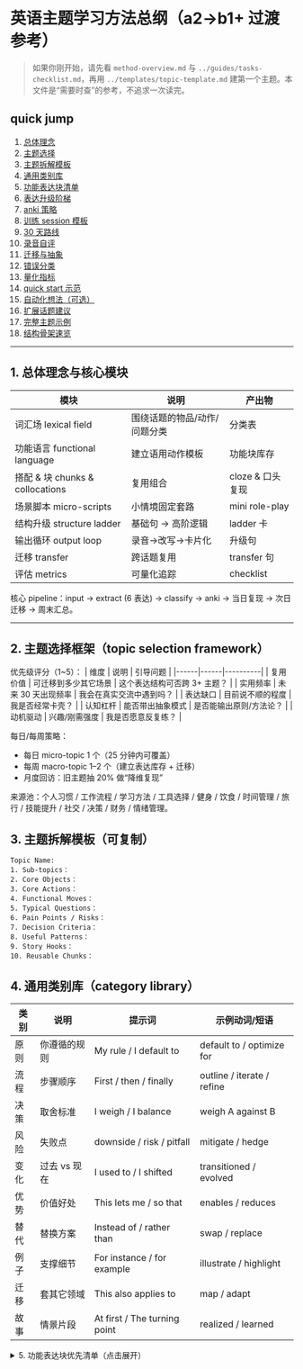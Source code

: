 # 英语主题学习方法总纲（a2→b1+ 过渡参考）

> 如果你刚开始，请先看 `method-overview.md` 与 `../guides/tasks-checklist.md`，再用 `../templates/topic-template.md` 建第一个主题。本文件是“需要时查”的参考，不追求一次读完。

## quick jump
1. [总体理念](#1-总体理念与核心模块)
2. [主题选择](#2-主题选择框架topic-selection-framework)
3. [主题拆解模板](#3-主题拆解模板可复制)
4. [通用类别库](#4-通用类别库category-library)
5. [功能表达块清单](#5-功能表达块优先清单top-50)
6. [表达升级阶梯](#6-表达升级阶梯expression-ladder)
7. [anki 策略](#7-anki-设计策略与卡片类型)
8. [训练 session 模板](#8-2530-分钟训练-session-模板)
9. [30 天路线](#9-30-天晋级路线图a2b1--b1)
10. [录音自评](#10-录音自评清单output-qa)
11. [迁移与抽象](#11-迁移与抽象transfer-mapping)
12. [错误分类](#12-错误分类与纠错格式)
13. [量化指标](#13-达标评估指标b1-量化)
14. [quick start 示范](#14-今日即刻行动quick-start)
15. [自动化想法（可选）](#15-自动化与追踪automation--tracking-ideas)
16. [扩展话题建议](#16-后续扩展话题建议)
17. [完整主题示例](#17-附录完整示例旅行打包)
18. [结构骨架速览](#附结构骨架快速参考打印贴墙)

---
## 1. 总体理念与核心模块
| 模块 | 说明 | 产出物 |
|------|------|--------|
| 词汇场 lexical field | 围绕话题的物品/动作/问题分类 | 分类表 | 
| 功能语言 functional language | 建立语用动作模板 | 功能块库存 | 
| 搭配 & 块 chunks & collocations | 复用组合 | cloze & 口头复现 | 
| 场景脚本 micro-scripts | 小情境固定套路 | mini role-play | 
| 结构升级 structure ladder | 基础句 → 高阶逻辑 | ladder 卡 | 
| 输出循环 output loop | 录音→改写→卡片化 | 升级句 | 
| 迁移 transfer | 跨话题复用 | transfer 句 | 
| 评估 metrics | 可量化追踪 | checklist | 

核心 pipeline：input → extract (6 表达) → classify → anki → 当日复现 → 次日迁移 → 周末汇总。

---
## 2. 主题选择框架（topic selection framework）
优先级评分（1~5）：
| 维度 | 说明 | 引导问题 |
|------|------|----------|
| 复用价值 | 可迁移到多少其它场景 | 这个表达结构可否跨 3+ 主题？ |
| 实用频率 | 未来 30 天出现频率 | 我会在真实交流中遇到吗？ |
| 表达缺口 | 目前说不顺的程度 | 我是否经常卡壳？ |
| 认知杠杆 | 能否带出抽象模式 | 是否能输出原则/方法论？ |
| 动机驱动 | 兴趣/刚需强度 | 我是否愿意反复练？ |

每日/每周策略：
- 每日 micro-topic 1 个（25 分钟内可覆盖）
- 每周 macro-topic 1–2 个（建立表达库存 + 迁移）
- 月度回访：旧主题抽 20% 做“降维复现”

来源池：个人习惯 / 工作流程 / 学习方法 / 工具选择 / 健身 / 饮食 / 时间管理 / 旅行 / 技能提升 / 社交 / 决策 / 财务 / 情绪管理。

## 3. 主题拆解模板（可复制）
```
Topic Name:
1. Sub-topics：
2. Core Objects：
3. Core Actions：
4. Functional Moves：
5. Typical Questions：
6. Pain Points / Risks：
7. Decision Criteria：
8. Useful Patterns：
9. Story Hooks：
10. Reusable Chunks：
```

## 4. 通用类别库（category library）
| 类别 | 说明 | 提示词 | 示例动词/短语 |
|------|------|--------|--------------|
| 原则 | 你遵循的规则 | My rule / I default to | default to / optimize for |
| 流程 | 步骤顺序 | First / then / finally | outline / iterate / refine |
| 决策 | 取舍标准 | I weigh / I balance | weigh A against B |
| 风险 | 失败点 | downside / risk / pitfall | mitigate / hedge |
| 变化 | 过去 vs 现在 | I used to / I shifted | transitioned / evolved |
| 优势 | 价值好处 | This lets me / so that | enables / reduces |
| 替代 | 替换方案 | Instead of / rather than | swap / replace |
| 例子 | 支撑细节 | For instance / for example | illustrate / highlight |
| 迁移 | 套其它领域 | This also applies to | map / adapt |
| 故事 | 情景片段 | At first / The turning point | realized / learned |

<details><summary>5. 功能表达块优先清单（点击展开）</summary>

## 5. 功能表达块优先清单（top 50 概念示例）
分组示例：
- Decision / Preference: I tend to..., I prefer A over B because..., My rule of thumb is...
- Experience / Change: I used to..., but now..., One thing that changed was...
- Reason / Result: That’s mainly because..., This allows me to..., It ends up saving...
- Contrast / Limitation: Instead of..., The downside is..., Even if..., I still...
- Mitigation / Strategy: To avoid..., I..., To make sure..., I...
- Story: At first..., Then..., In the end..., The turning point was...
- Speculation / Conditional: If that happens, I’ll..., If I had more time, I’d...
- Evaluation / Framing: It’s not worth the..., It adds complexity without much value.
- Buffering: Let me think..., Off the top of my head...
- Upgrade / Reformulate: What I mean is..., To put it another way...

Cloze 示例：My rule of {{c1::thumb}} is to only pack items that {{c2::serve multiple purposes}}.

## 6. 表达升级阶梯（expression ladder）
1. Basic 基础事实句 → “I make a list.”
2. Improved + 原因/例子 → “I plan ahead so I don’t forget key items.”
3. Natural + 结构 → principle + example + result
4. Advanced + 策略/权衡 → 加 trade-off / mechanism
5. Concise / Professional + 名词化 / 逻辑标记 → “I optimize for versatility and risk coverage.”

建议做 transformation 卡：Front 给 Basic，口头升到 3/4 层。

## 7. anki 设计策略与卡片类型
优先比例：
- collocation/chunk cloze ≈40%
- functional / pattern cloze ≈25%
- speaking prompt ≈20%
- transformation / ladder ≈10%
- story / transfer ≈5%